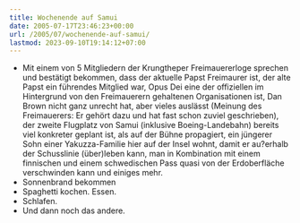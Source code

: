 ```yaml
---
title: Wochenende auf Samui
date: 2005-07-17T23:46:23+00:00
url: /2005/07/wochenende-auf-samui/
lastmod: 2023-09-10T19:14:12+07:00
---
```

* Mit einem von 5 Mitgliedern der Krungtheper Freimauererloge sprechen und bestätigt bekommen, dass der aktuelle Papst Freimaurer ist, der alte Papst ein führendes Mitglied war, Opus Dei eine der offiziellen im Hintergrund von den Freimauerern gehaltenen Organisationen ist, Dan Brown nicht ganz unrecht hat, aber vieles auslässt (Meinung des Freimauerers: Er gehört dazu und hat fast schon zuviel geschrieben), der zweite Flugplatz von Samui (inklusive Boeing-Landebahn) bereits viel konkreter geplant ist, als auf der Bühne propagiert, ein jüngerer Sohn einer Yakuzza-Familie hier auf der Insel wohnt, damit er au?erhalb der Schusslinie (über)leben kann, man in Kombination mit einem finnischen und einem schwedischen Pass quasi von der Erdoberfläche verschwinden kann und einiges mehr.
* Sonnenbrand bekommen
* Spaghetti kochen. Essen.
* Schlafen.
* Und dann noch das andere.
